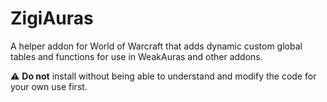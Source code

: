 # ZigiAuras

A helper addon for World of Warcraft that adds dynamic custom global tables and functions for use in WeakAuras and other addons.

⚠ **Do not** install without being able to understand and modify the code for your own use first.

